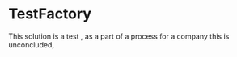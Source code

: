 # TestFactory

This solution is a test , as a part of a process for a company
this is unconcluded, 
